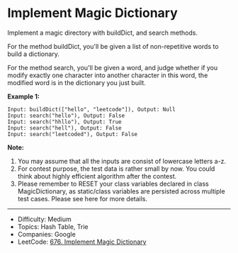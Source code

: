 # Implement Magic Dictionary

Implement a magic directory with buildDict, and search methods.

For the method buildDict, you'll be given a list of non-repetitive words to build a dictionary.

For the method search, you'll be given a word, and judge whether if you modify exactly one character into another character in this word, the modified word is in the dictionary you just built.

**Example 1:**
```
Input: buildDict(["hello", "leetcode"]), Output: Null
Input: search("hello"), Output: False
Input: search("hhllo"), Output: True
Input: search("hell"), Output: False
Input: search("leetcoded"), Output: False
```
**Note:**
1. You may assume that all the inputs are consist of lowercase letters a-z.
2. For contest purpose, the test data is rather small by now. You could think about highly efficient algorithm after the contest.
3. Please remember to RESET your class variables declared in class MagicDictionary, as static/class variables are persisted across multiple test cases. Please see here for more details.

---

* Difficulty: Medium
* Topics: Hash Table, Trie
* Companies: Google
* LeetCode: [676. Implement Magic Dictionary](https://leetcode.com/problems/implement-magic-dictionary/description/)
